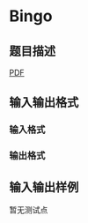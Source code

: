 # Bingo

## 题目描述

[problemUrl]: https://uva.onlinejudge.org/index.php?option=com_onlinejudge&Itemid=8&category=446&page=show_problem&problem=4101

[PDF](https://uva.onlinejudge.org/external/13/p1355.pdf)

## 输入输出格式

### 输入格式

### 输出格式

## 输入输出样例

暂无测试点

